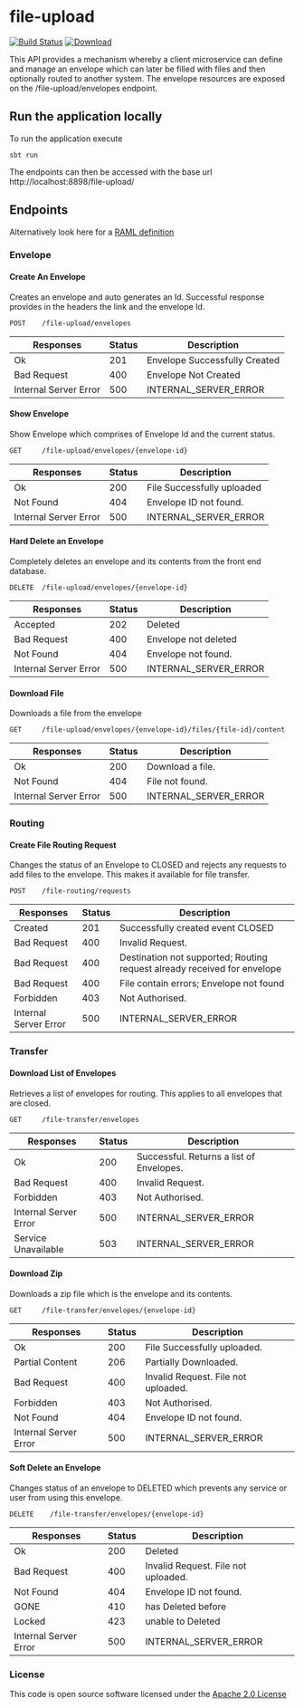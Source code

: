 # file-upload


[![Build Status](https://travis-ci.org/hmrc/file-upload.svg?branch=master)](https://travis-ci.org/hmrc/file-upload) [ ![Download](https://api.bintray.com/packages/hmrc/releases/file-upload/images/download.svg) ](https://bintray.com/hmrc/releases/file-upload/_latestVersion)

This API provides a mechanism whereby a client microservice can define and manage an envelope which can later be filled with files and then optionally routed to another system.
The envelope resources are exposed on the /file-upload/envelopes endpoint.

## Run the application locally

To run the application execute

```
sbt run
```

The endpoints can then be accessed with the base url http://localhost:8898/file-upload/

## Endpoints

Alternatively  look  here for a [RAML definition](raml/file-upload.raml)

### Envelope

#### Create An Envelope
Creates an envelope and auto generates an Id. Successful response provides in the headers the link  and the envelope Id.
```
POST   	/file-upload/envelopes
```
| Responses    | Status    | Description |
| --------|---------|-------|
| Ok  | 201   | Envelope Successfully Created |
| Bad Request | 400   |  Envelope Not Created |
| Internal Server Error  | 500   |  INTERNAL_SERVER_ERROR |    

#### Show Envelope
Show Envelope which comprises of Envelope Id and the current status.
```
GET     /file-upload/envelopes/{envelope-id}
```

| Responses    | Status    | Description |
| --------|---------|-------|
| Ok  | 200   | File Successfully uploaded  |
| Not Found | 404   |  Envelope ID not found. |
| Internal Server Error  | 500   |  INTERNAL_SERVER_ERROR |  


#### Hard Delete an Envelope
Completely deletes an envelope and its contents from the front end database.
```
DELETE  /file-upload/envelopes/{envelope-id}
```
| Responses    | Status    | Description |
| --------|---------|-------|
| Accepted  | 202   | Deleted  |
| Bad Request  | 400   | Envelope not deleted |
| Not Found | 404   |  Envelope not found. |
| Internal Server Error  | 500   |  INTERNAL_SERVER_ERROR |  

#### Download File
Downloads a file from the envelope
```
GET   	/file-upload/envelopes/{envelope-id}/files/{file-id}/content
```
| Responses    | Status    | Description |
| --------|---------|-------|
| Ok  | 200   | Download a file.  |
| Not Found | 404   |  File not found. |
| Internal Server Error | 500   |  INTERNAL_SERVER_ERROR |


### Routing

#### Create File Routing Request
Changes the status of an Envelope to CLOSED and rejects any requests to add files to the envelope. This makes it available for file transfer.
```
POST    /file-routing/requests
```

| Responses    | Status    | Description |
| --------|---------|-------|
| Created  | 201   | Successfully created event CLOSED |
| Bad Request  | 400   |  Invalid Request. |
| Bad Request  | 400   |  Destination not supported; Routing request already received for envelope |
| Bad Request | 400   |  File contain errors; Envelope not found |
| Forbidden | 403   |  Not Authorised. |
| Internal Server Error  | 500   |  INTERNAL_SERVER_ERROR |  

### Transfer

#### Download List of Envelopes
Retrieves a list of envelopes for routing. This applies to all envelopes that are closed.
```
GET     /file-transfer/envelopes
```
| Responses    | Status    | Description |
| --------|---------|-------|
| Ok  | 200   | Successful. Returns a list of Envelopes.|
| Bad Request  | 400   |  Invalid Request. |
| Forbidden | 403   |  Not Authorised.|
| Internal Server Error  | 500   |  INTERNAL_SERVER_ERROR |
| Service Unavailable  | 503   |  INTERNAL_SERVER_ERROR |


#### Download Zip
Downloads a zip file which is the envelope and its contents.
```
GET     /file-transfer/envelopes/{envelope-id}
```

| Responses    | Status    | Description |
| --------|---------|-------|
| Ok  | 200   | File Successfully uploaded.  |
| Partial Content  | 206   |   Partially Downloaded. |
| Bad Request  | 400   |  Invalid Request. File not uploaded. |
| Forbidden | 403   |  Not Authorised. |
| Not Found | 404   |  Envelope ID not found. |
| Internal Server Error  | 500   |  INTERNAL_SERVER_ERROR |  


#### Soft Delete an Envelope 
Changes status of an envelope to DELETED which prevents any service or user from using this envelope.
```
DELETE    /file-transfer/envelopes/{envelope-id}
```
| Responses    | Status    | Description |
| --------|---------|-------|
| Ok  | 200   | Deleted  |
| Bad Request  | 400   |  Invalid Request. File not uploaded. |
| Not Found | 404   |  Envelope ID not found. |
| GONE | 410   |  has Deleted before |
| Locked | 423   |  unable to Deleted |
| Internal Server Error  | 500   |  INTERNAL_SERVER_ERROR |



### License

This code is open source software licensed under the [Apache 2.0 License]("http://www.apache.org/licenses/LICENSE-2.0.html")

